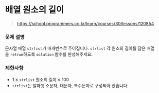 # 배열 원소의 길이

> https://school.programmers.co.kr/learn/courses/30/lessons/120854

### 문제 설명

문자열 배열 `strlist`가 매개변수로 주어집니다. `strlist` 각 원소의 길이를 담은 배열을 `retrun`하도록 `solution` 함수를 완성해주세요.

### 제한사항

- 1 ≤ `strlist` 원소의 길이 ≤ 100
- `strlist`는 알파벳 소문자, 대문자, 특수문자로 구성되어 있습니다.
